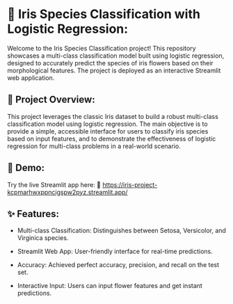 # 🌸 Iris Species Classification with Logistic Regression:

Welcome to the Iris Species Classification project! 
This repository showcases a multi-class classification model built using logistic regression, designed to accurately predict the species of iris flowers based on their morphological features. The project is deployed as an interactive Streamlit web application.

## 🌟 Project Overview:

This project leverages the classic Iris dataset to build a robust multi-class classification model using logistic regression. The main objective is to provide a simple, accessible interface for users to classify iris species based on input features, and to demonstrate the effectiveness of logistic regression for multi-class problems in a real-world scenario.

## 🚀 Demo:

Try the live Streamlit app here:
🔗 https://iris-project-kcpmarhwxppncigspw2pyz.streamlit.app/

## ✨ Features:

- Multi-class Classification: Distinguishes between Setosa, Versicolor, and Virginica species.

- Streamlit Web App: User-friendly interface for real-time predictions.

- Accuracy: Achieved perfect accuracy, precision, and recall on the test set.

- Interactive Input: Users can input flower features and get instant predictions.









